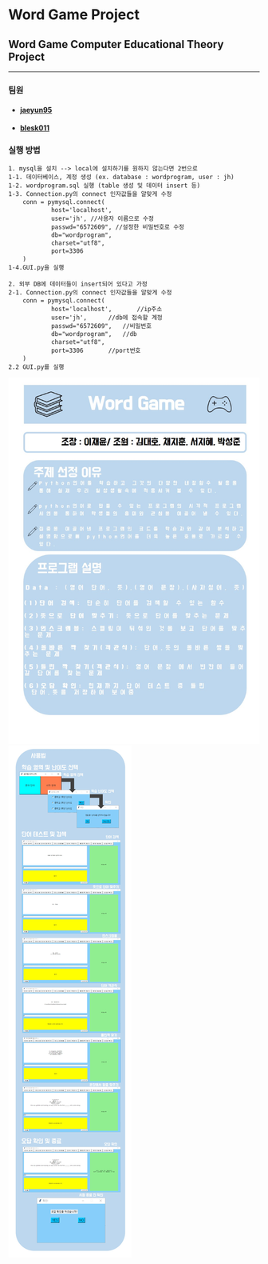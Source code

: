 # Word Game Project

## Word Game Computer Educational Theory Project
- - -
### 팀원  
* #### [jaeyun95](https://github.com/jaeyun95)     
* #### [blesk011](https://github.com/blesk011)      

### 실행 방법   
```
1. mysql을 설치 --> local에 설치하기를 원하지 않는다면 2번으로
1-1. 데이터베이스, 계정 생성 (ex. database : wordprogram, user : jh)
1-2. wordprogram.sql 실행 (table 생성 및 데이터 insert 등)
1-3. Connection.py의 connect 인자값들을 알맞게 수정
	conn = pymysql.connect(
    		host='localhost',
    		user='jh', //사용자 이름으로 수정
    		passwd="6572609", //설정한 비밀번호로 수정
    		db="wordprogram",
    		charset="utf8",
    		port=3306
	)
1-4.GUI.py을 실행

2. 외부 DB에 데이터들이 insert되어 있다고 가정
2-1. Connection.py의 connect 인자값들을 알맞게 수정
	conn = pymysql.connect(
    		host='localhost',		//ip주소
    		user='jh', 		//db에 접속할 계정
    		passwd="6572609", 	//비밀번호
    		db="wordprogram",	//db
    		charset="utf8",
    		port=3306		//port번호
	)
2.2 GUI.py를 실행
```

![WordGame1](/image/WordGame1.jpg)   
![WordGame2](/image/WOrdGame2.jpg)

 


